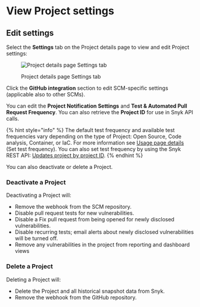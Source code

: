 # View Project settings

## Edit settings

Select the **Settings** tab on the Project details page to view and edit Project settings:

<figure><img src="../../.gitbook/assets/screenshot_2021-04-14_at_09.23.38.png" alt="Project details page Settings tab"><figcaption><p>Project details page Settings tab</p></figcaption></figure>

Click the **GitHub integration** section to edit SCM-specific settings (applicable also to other SCMs).

You can edit the **Project Notification Settings** and **Test & Automated Pull Request Frequency**. You can also retrieve the **Project ID** for use in Snyk API calls.

{% hint style="info" %}
The default test frequency and available test frequencies vary depending on the type of Project: Open Source, Code analysis, Container, or IaC. For more information see [Usage page details](../../snyk-admin/manage-settings/usage-settings.md) (Set test frequency). You can also set test frequency by using the Snyk REST API: [Updates project by project ID](https://apidocs.snyk.io/?version=2023-02-15#patch-/orgs/-org\_id-/projects/-project\_id-).
{% endhint %}

You can also deactivate or delete a Project.

### Deactivate a Project

Deactivating a Project will:

* Remove the webhook from the SCM repository.
* Disable pull request tests for new vulnerabilities.
* Disable a Fix pull request from being opened for newly disclosed vulnerabilities.
* Disable recurring tests; email alerts about newly disclosed vulnerabilities will be turned off.
* Remove any vulnerabilities in the project from reporting and dashboard views

### Delete a Project

Deleting a Project will:

* Delete the Project and all historical snapshot data from Snyk.
* Remove the webhook from the GitHub repository.
